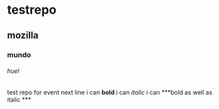 # testrepo
## mozilla 
### mundo
###### huel
test repo for event
next line
i can **bold**
i can *italic*
i can ***bold as well as italic ***
